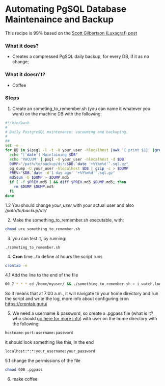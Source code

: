 # Automating PgSQL Database Maintenaince and Backup

This recipe is 99% based on the [Scott Gilbertson \(Luxagraf\) post](https://luxagraf.net/src/automatic-offsite-postgresql-backups)

### What it does?
+ Creates a compressed PgSQL daily backup, for every DB, if it as no change;

### What it doesn't?
* Coffee

### Steps

1. Create an someting_to_remember.sh (you can name it whatever you want) on the machine DB with the following:
```bash
#!/bin/bash
#
# Daily PostgreSQL maintenance: vacuuming and backuping.
#
##
set -e
for DB in $(psql -l -t -U your_user -hlocalhost |awk '{ print $1}' |grep -vE '^-|:|^List|^Name|template[0|1]|postgres|\|'); do
  echo "[`date`] Maintaining $DB"
  echo 'VACUUM' | psql -U your_user -hlocalhost -d $DB
  DUMP="/path/to/backup/dir/$DB.`date '+%Y%m%d'`.sql.gz"
  pg_dump -U your_user -hlocalhost $DB | gzip -c > $DUMP
  PREV="$DB.`date -d'1 day ago' '+%Y%m%d'`.sql.gz"
  md5sum -b $DUMP > $DUMP.md5
  if [ -f $PREV.md5 ] && diff $PREV.md5 $DUMP.md5; then
    rm $DUMP $DUMP.md5
  fi
done
```
  1.2 You should change *your_user* with your actual user and also */path/to/backup/dir/*

2. Make the something_to_remember.sh executable, with:
```bash
chmod u+x something_to_remember.sh
```

3. you can test it, by running:
```bash
./someting_to_remember.sh
```

4. **Cron** time...to define at hours the script runs
```bash
crontab -e
```
  4.1 Add the line to the end of the file
  ```bash
  00 7 * * * cd /home/myuser/ && ./something_to_remember.sh > i_watch.log
 ```
 So it means that at 7:00 a.m., it will navigate to your home directory and run the script and write the log, more info about configuring cron https://crontab.guru/

5. We need a username & password, so create a .pgpass file (what is it? who should [go here for more info](https://www.postgresql.org/docs/current/auth-methods.html)) with user on the home directory with the following:
```bash
hostname:port:username:password
```
  it should look something like this, in the end
```bash
localhost:*:*:your_username:your_password
```
  5.1 change the permissions of the file
  ```bash
  chmod 600 .pgpass
  ```
6. make coffee
